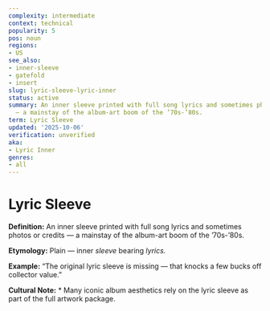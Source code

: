 ```yaml
---
complexity: intermediate
context: technical
popularity: 5
pos: noun
regions:
- US
see_also:
- inner-sleeve
- gatefold
- insert
slug: lyric-sleeve-lyric-inner
status: active
summary: An inner sleeve printed with full song lyrics and sometimes photos or credits
  — a mainstay of the album-art boom of the ’70s-’80s.
term: Lyric Sleeve
updated: '2025-10-06'
verification: unverified
aka:
- Lyric Inner
genres:
- all
---
```


# Lyric Sleeve

**Definition:** An inner sleeve printed with full song lyrics and sometimes photos or credits — a mainstay of the album-art boom of the ’70s-’80s.

**Etymology:** Plain — inner *sleeve* bearing *lyrics.*

**Example:** “The original lyric sleeve is missing — that knocks a few bucks off collector value.”

**Cultural Note:** * Many iconic album aesthetics rely on the lyric sleeve as part of the full artwork package.

